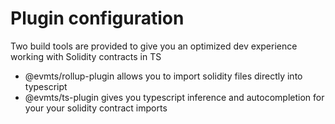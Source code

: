 # Plugin configuration

Two build tools are provided to give you an optimized dev experience working with Solidity contracts in TS

- @evmts/rollup-plugin allows you to import solidity files directly into typescript
- @evmts/ts-plugin gives you typescript inference and autocompletion for your your solidity contract imports

